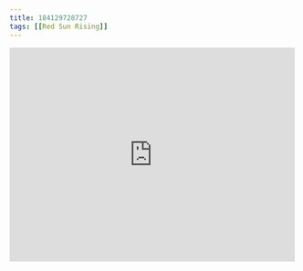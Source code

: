 ```yaml
---
title: 184129728727
tags: [[Red Sun Rising]]
---
```

<iframe allow="accelerometer; autoplay; clipboard-write; encrypted-media; gyroscope; picture-in-picture" allowfullscreen="" frameborder="0" height="375" id="youtube_iframe" src="https://www.youtube.com/embed/N_RpbbJegmI?feature=oembed&amp;enablejsapi=1&amp;origin=https://safe.txmblr.com&amp;wmode=opaque" width="500"></iframe>